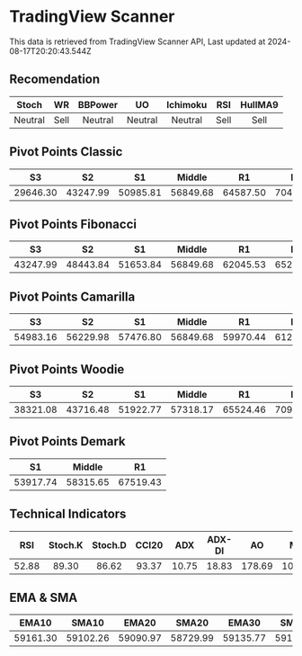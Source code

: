 # TradingView Scanner
This data is retrieved from TradingView Scanner API, Last updated at 2024-08-17T20:20:43.544Z

## Recomendation
| Stoch | WR | BBPower | UO | Ichimoku | RSI | HullMA9 |
| :---: | :---: | :---: | :---: | :---: | :---: | :---: |
| Neutral | Sell | Neutral | Neutral | Neutral | Sell | Sell |

## Pivot Points Classic
| S3 | S2 | S1 | Middle | R1 | R2 | R3 |
| :---: | :---: | :---: | :---: | :---: | :---: | :---: |
| 29646.30 | 43247.99 | 50985.81 | 56849.68 | 64587.50 | 70451.37 | 84053.06 |

## Pivot Points Fibonacci
| S3 | S2 | S1 | Middle | R1 | R2 | R3 |
| :---: | :---: | :---: | :---: | :---: | :---: | :---: |
| 43247.99 | 48443.84 | 51653.84 | 56849.68 | 62045.53 | 65255.53 | 70451.37 |

## Pivot Points Camarilla
| S3 | S2 | S1 | Middle | R1 | R2 | R3 |
| :---: | :---: | :---: | :---: | :---: | :---: | :---: |
| 54983.16 | 56229.98 | 57476.80 | 56849.68 | 59970.44 | 61217.26 | 62464.08 |

## Pivot Points Woodie
| S3 | S2 | S1 | Middle | R1 | R2 | R3 |
| :---: | :---: | :---: | :---: | :---: | :---: | :---: |
| 38321.08 | 43716.48 | 51922.77 | 57318.17 | 65524.46 | 70919.86 | 79126.15 |

## Pivot Points Demark
| S1 | Middle | R1 |
| :---: | :---: | :---: |
| 53917.74 | 58315.65 | 67519.43 |

## Technical Indicators
| RSI | Stoch.K | Stoch.D | CCI20 | ADX | ADX-DI | AO | Mom | MACD | MACD | W.R | HullMA9 |
| :---: | :---: | :---: | :---: | :---: | :---: | :---: | :---: | :---: | :---: | :---: | :---: |
| 52.88 | 89.30 | 86.62 | 93.37 | 10.75 | 18.83 | 178.69 | 1017.56 | 6.68 | -136.67 | -9.97 | 59521.98 |

## EMA & SMA
| EMA10 | SMA10 | EMA20 | SMA20 | EMA30 | SMA30 | EMA50 | SMA50 | EMA100 | SMA100 | EMA200 | SMA200 |
| :---: | :---: | :---: | :---: | :---: | :---: | :---: | :---: | :---: | :---: | :---: | :---: |
| 59161.30 | 59102.26 | 59090.97 | 58729.99 | 59135.77 | 59177.47 | 59294.28 | 59576.95 | 60046.74 | 59284.39 | 61146.55 | 62773.02 |
